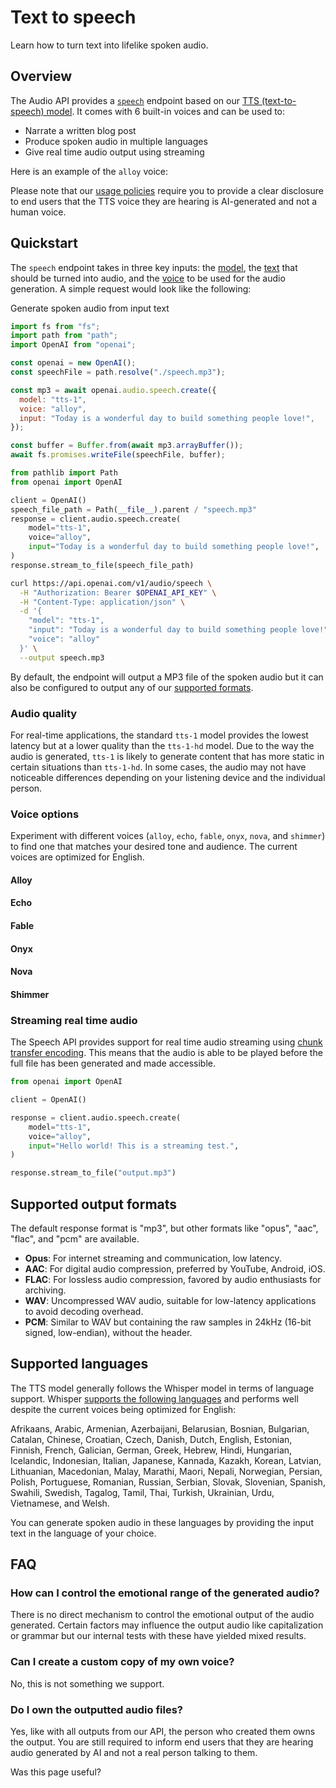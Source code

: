 Text to speech
==============

Learn how to turn text into lifelike spoken audio.

Overview
--------

The Audio API provides a [`speech`](/docs/api-reference/audio/createSpeech) endpoint based on our [TTS (text-to-speech) model](/docs/models#tts). It comes with 6 built-in voices and can be used to:

*   Narrate a written blog post
*   Produce spoken audio in multiple languages
*   Give real time audio output using streaming

Here is an example of the `alloy` voice:

Please note that our [usage policies](https://openai.com/policies/usage-policies) require you to provide a clear disclosure to end users that the TTS voice they are hearing is AI-generated and not a human voice.

Quickstart
----------

The `speech` endpoint takes in three key inputs: the [model](/docs/api-reference/audio/createSpeech#audio-createspeech-model), the [text](/docs/api-reference/audio/createSpeech#audio-createspeech-input) that should be turned into audio, and the [voice](/docs/api-reference/audio/createSpeech#audio-createspeech-voice) to be used for the audio generation. A simple request would look like the following:

Generate spoken audio from input text

```javascript
import fs from "fs";
import path from "path";
import OpenAI from "openai";

const openai = new OpenAI();
const speechFile = path.resolve("./speech.mp3");

const mp3 = await openai.audio.speech.create({
  model: "tts-1",
  voice: "alloy",
  input: "Today is a wonderful day to build something people love!",
});

const buffer = Buffer.from(await mp3.arrayBuffer());
await fs.promises.writeFile(speechFile, buffer);
```

```python
from pathlib import Path
from openai import OpenAI

client = OpenAI()
speech_file_path = Path(__file__).parent / "speech.mp3"
response = client.audio.speech.create(
    model="tts-1",
    voice="alloy",
    input="Today is a wonderful day to build something people love!",
)
response.stream_to_file(speech_file_path)
```

```bash
curl https://api.openai.com/v1/audio/speech \
  -H "Authorization: Bearer $OPENAI_API_KEY" \
  -H "Content-Type: application/json" \
  -d '{
    "model": "tts-1",
    "input": "Today is a wonderful day to build something people love!",
    "voice": "alloy"
  }' \
  --output speech.mp3
```

By default, the endpoint will output a MP3 file of the spoken audio but it can also be configured to output any of our [supported formats](#supported-output-formats).

### Audio quality

For real-time applications, the standard `tts-1` model provides the lowest latency but at a lower quality than the `tts-1-hd` model. Due to the way the audio is generated, `tts-1` is likely to generate content that has more static in certain situations than `tts-1-hd`. In some cases, the audio may not have noticeable differences depending on your listening device and the individual person.

### Voice options

Experiment with different voices (`alloy`, `echo`, `fable`, `onyx`, `nova`, and `shimmer`) to find one that matches your desired tone and audience. The current voices are optimized for English.

#### Alloy

#### Echo

#### Fable

#### Onyx

#### Nova

#### Shimmer

### Streaming real time audio

The Speech API provides support for real time audio streaming using [chunk transfer encoding](https://developer.mozilla.org/en-US/docs/Web/HTTP/Headers/Transfer-Encoding). This means that the audio is able to be played before the full file has been generated and made accessible.

```python
from openai import OpenAI

client = OpenAI()

response = client.audio.speech.create(
    model="tts-1",
    voice="alloy",
    input="Hello world! This is a streaming test.",
)

response.stream_to_file("output.mp3")
```

Supported output formats
------------------------

The default response format is "mp3", but other formats like "opus", "aac", "flac", and "pcm" are available.

*   **Opus**: For internet streaming and communication, low latency.
*   **AAC**: For digital audio compression, preferred by YouTube, Android, iOS.
*   **FLAC**: For lossless audio compression, favored by audio enthusiasts for archiving.
*   **WAV**: Uncompressed WAV audio, suitable for low-latency applications to avoid decoding overhead.
*   **PCM**: Similar to WAV but containing the raw samples in 24kHz (16-bit signed, low-endian), without the header.

Supported languages
-------------------

The TTS model generally follows the Whisper model in terms of language support. Whisper [supports the following languages](https://github.com/openai/whisper#available-models-and-languages) and performs well despite the current voices being optimized for English:

Afrikaans, Arabic, Armenian, Azerbaijani, Belarusian, Bosnian, Bulgarian, Catalan, Chinese, Croatian, Czech, Danish, Dutch, English, Estonian, Finnish, French, Galician, German, Greek, Hebrew, Hindi, Hungarian, Icelandic, Indonesian, Italian, Japanese, Kannada, Kazakh, Korean, Latvian, Lithuanian, Macedonian, Malay, Marathi, Maori, Nepali, Norwegian, Persian, Polish, Portuguese, Romanian, Russian, Serbian, Slovak, Slovenian, Spanish, Swahili, Swedish, Tagalog, Tamil, Thai, Turkish, Ukrainian, Urdu, Vietnamese, and Welsh.

You can generate spoken audio in these languages by providing the input text in the language of your choice.

FAQ
---

### How can I control the emotional range of the generated audio?

There is no direct mechanism to control the emotional output of the audio generated. Certain factors may influence the output audio like capitalization or grammar but our internal tests with these have yielded mixed results.

### Can I create a custom copy of my own voice?

No, this is not something we support.

### Do I own the outputted audio files?

Yes, like with all outputs from our API, the person who created them owns the output. You are still required to inform end users that they are hearing audio generated by AI and not a real person talking to them.

Was this page useful?